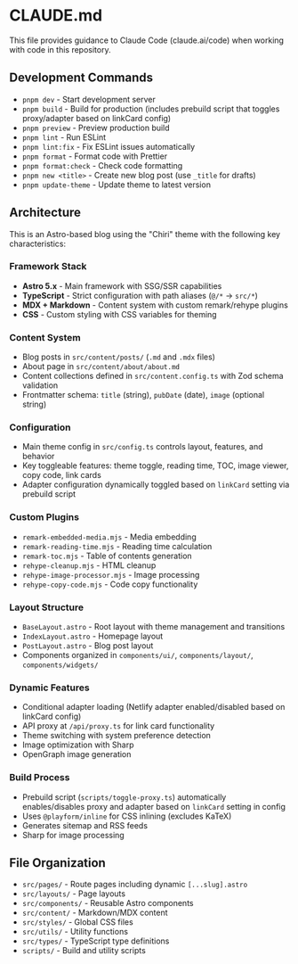 # CLAUDE.md

This file provides guidance to Claude Code (claude.ai/code) when working with code in this repository.

## Development Commands

- `pnpm dev` - Start development server
- `pnpm build` - Build for production (includes prebuild script that toggles proxy/adapter based on linkCard config)
- `pnpm preview` - Preview production build
- `pnpm lint` - Run ESLint
- `pnpm lint:fix` - Fix ESLint issues automatically
- `pnpm format` - Format code with Prettier
- `pnpm format:check` - Check code formatting
- `pnpm new <title>` - Create new blog post (use `_title` for drafts)
- `pnpm update-theme` - Update theme to latest version

## Architecture

This is an Astro-based blog using the "Chiri" theme with the following key characteristics:

### Framework Stack

- **Astro 5.x** - Main framework with SSG/SSR capabilities
- **TypeScript** - Strict configuration with path aliases (`@/*` → `src/*`)
- **MDX + Markdown** - Content system with custom remark/rehype plugins
- **CSS** - Custom styling with CSS variables for theming

### Content System

- Blog posts in `src/content/posts/` (`.md` and `.mdx` files)
- About page in `src/content/about/about.md`
- Content collections defined in `src/content.config.ts` with Zod schema validation
- Frontmatter schema: `title` (string), `pubDate` (date), `image` (optional string)

### Configuration

- Main theme config in `src/config.ts` controls layout, features, and behavior
- Key toggleable features: theme toggle, reading time, TOC, image viewer, copy code, link cards
- Adapter configuration dynamically toggled based on `linkCard` setting via prebuild script

### Custom Plugins

- `remark-embedded-media.mjs` - Media embedding
- `remark-reading-time.mjs` - Reading time calculation
- `remark-toc.mjs` - Table of contents generation
- `rehype-cleanup.mjs` - HTML cleanup
- `rehype-image-processor.mjs` - Image processing
- `rehype-copy-code.mjs` - Code copy functionality

### Layout Structure

- `BaseLayout.astro` - Root layout with theme management and transitions
- `IndexLayout.astro` - Homepage layout
- `PostLayout.astro` - Blog post layout
- Components organized in `components/ui/`, `components/layout/`, `components/widgets/`

### Dynamic Features

- Conditional adapter loading (Netlify adapter enabled/disabled based on linkCard config)
- API proxy at `/api/proxy.ts` for link card functionality
- Theme switching with system preference detection
- Image optimization with Sharp
- OpenGraph image generation

### Build Process

- Prebuild script (`scripts/toggle-proxy.ts`) automatically enables/disables proxy and adapter based on `linkCard` setting in config
- Uses `@playform/inline` for CSS inlining (excludes KaTeX)
- Generates sitemap and RSS feeds
- Sharp for image processing

## File Organization

- `src/pages/` - Route pages including dynamic `[...slug].astro`
- `src/layouts/` - Page layouts
- `src/components/` - Reusable Astro components
- `src/content/` - Markdown/MDX content
- `src/styles/` - Global CSS files
- `src/utils/` - Utility functions
- `src/types/` - TypeScript type definitions
- `scripts/` - Build and utility scripts